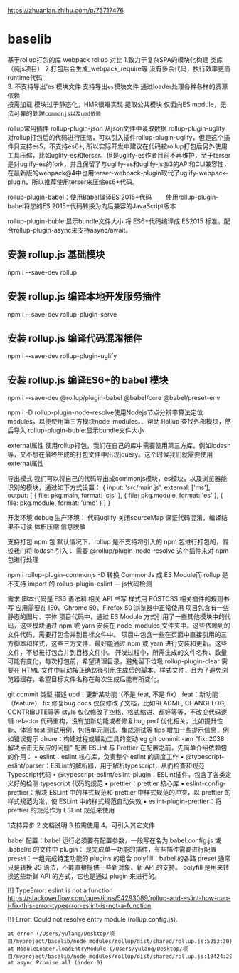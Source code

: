 https://zhuanlan.zhihu.com/p/75717476
# baselib
基于rollup打包的库
webpack                                    rollup                      对比
1.致力于复杂SPA的模块化构建                     类库（纯js项目）
2.打包后会生成_webpack_require等             没有多余代码，执行效率更高
runtime代码              
3.   不支持导出‘es’模块文件                   支持导出`es`模块文件
通过loader处理各种各样的资源依赖                     
按需加载                                     模块过于静态化，HMR很难实现
提取公共模块                           仅面向ES module，无法可靠的处理`commonjs以及umd依赖`



rollup常用插件
rollup-plugin-json            从json文件中读取数据
rollup-plugin-uglify         对rollup打包后的代码进行压缩，可以引入插件rollup-plugin-uglify，但是这个插件只支持es5，不支持es6+,  所以实际开发中建议在代码被rollup打包后另外使用工具压缩，比如uglify-es和terser。但是uglify-es作者目前不再维护，至于terser是对uglify-es的fork，并且保留了与uglify-es和uglify-js@3的API和CLI兼容性，在最新版的webpack@4中也用terser-webpack-plugin取代了uglify-webpack-plugin，所以推荐使用terser来压缩es6+代码。

rollup-plugin-babel：使用Babel编译ES 2015+代码
  使用rollup-plugin-babel将您的ES 2015+代码转换为向后兼容的JavaScript版本


rollup-plugin-buble:显示bundle文件大小 将 ES6+代码编译成 ES2015 标准。配合rollup-plugin-async来支持async/await。



## 安装 rollup.js 基础模块
npm i --save-dev rollup 

## 安装 rollup.js 编译本地开发服务插件
npm i --save-dev rollup-plugin-serve

## 安装 rollup.js 编译代码混淆插件
npm i --save-dev rollup-plugin-uglify

## 安装 rollup.js 编译ES6+的 babel 模块
npm i --save-dev @rollup/plugin-babel @babel/core @babel/preset-env

npm i -D rollup-plugin-node-resolve使用Nodejs节点分辨率算法定位modules，以便使用第三方模块node_modules。、帮助 Rollup 查找外部模块，然后导入
rollup-plugin-buble:显示bundle文件大小

external属性
使用rollup打包，我们在自己的库中需要使用第三方库，例如lodash等，又不想在最终生成的打包文件中出现jquery。这个时候我们就需要使用external属性

导出模式
我们可以将自己的代码导出成commonjs模块，es模块，以及浏览器能识别的模块，通过如下方式设置：
{
  input: 'src/main.js',
  external: ['ms'],
  output: [
	{ file: pkg.main, format: 'cjs' },
	{ file: pkg.module, format: 'es' },
	{ file: pkg.module, format: 'umd' }
  ]
}

开发环境 debug 
生产环境：
代码uglify
关闭sourceMap
保证代码混淆，编译结果不可读
体积压缩
信息脱敏

支持打包 npm 包
默认情况下，rollup 是不支持将引入的 npm 包进行打包的，假设我门将 lodash 引入：
需要 @rollup/plugin-node-resolve 这个插件来对 npm 包进行处理


 npm i rollup-plugin-commonjs -D 转换 CommonJs 成 ES Module而 rollup 是不支持 import 的
rollup-plugin-eslint — js代码检测

需求
脚本代码是 ES6 语法和 相关 API 书写 
样式用 POSTCSS 相关插件的规则书写
应用需要在 IE9、Chrome 50、Firefox 50 浏览器中正常使用
项目包含有一些静态的图片、字体
项目代码中，通过 ES Module 方式引用了一些其他模块中的代码，这些模块通过 npm 或 yarn 安装在 node_modules 文件夹中。这些依赖到的文件代码，需要打包合并到目标文件中。
项目中包含一些在页面中直接引用的三方脚本和样式，这些三方文件，最好能通过 npm 或 yarn 进行安装和更新。这些文件，不想被打包合并到目标文件中。
开发过程中，所需生成的文件名称、数量可能有变化，每次打包前，希望清理目录，避免留下垃圾  rollup-plugin-clear
需要在 HTML 文件中自动按正确路径引用生成后的脚本、样式文件，且为了避免浏览器缓存，希望目标文件名称在每次生成后能有所变化。


git commit 
类型	描述
upd：更新某功能（不是 feat, 不是 fix）
feat：新功能（feature）
fix	修复bug
docs	仅仅修改了文档，比如README, CHANGELOG, CONTRIBUTE等等
style	仅仅修改了空格、格式缩进、都好等等，不改变代码逻辑
refactor	代码重构，没有加新功能或者修复bug
perf	优化相关，比如提升性能、体验
test	测试用例，包括单元测试、集成测试等
tips	增加一些提示信息，例如错误提示
chore：构建过程或辅助工具的变动
eg
git commit -am "fix: 2038 解决点击无反应的问题"
配置 ESLint 与 Prettier
在配置之前，先简单介绍依赖包的作用：
• eslint：eslint 核心库，负责整个 eslint 的调度工作
• @typescript-eslint/parser：ESLint的解析器，用于解析typescript，从而检查和规范Typescript代码
• @typescript-eslint/eslint-plugin：ESLint插件，包含了各类定义好的检测 typescript 代码的规范
• prettier：prettier 核心库
• eslint-config-prettier：解决 ESLint 中的样式规范和 prettier 中样式规范的冲突，以 prettier 的样式规范为准，使 ESLint 中的样式规范自动失效
• eslint-plugin-prettier：将 prettier 的规范作为 ESLint 规范来使用













 1支持异步 
 2.文档说明
 3.按需使用
 4。可引入其它文件
 

babel
 配置：babel 运行必须要有配置参数，一般写在名为 babel.config.js 或 .babelrc 的文件中
plugin： 是完成单一功能的插件，有些插件需要进行配置
preset：一组完成特定功能的 plugins 的组合
polyfill：babel 的各路 preset 通常只是转换 JS 语法，不能直接提供一些新对象、新 API 的支持。 polyfill 是用来转换这些新鲜 API 的方式，它也是通过 plugin 来进行的。


[!] TypeError: eslint is not a function
https://stackoverflow.com/questions/54293089/rollup-and-eslint-how-can-i-fix-this-error-typeerror-eslint-is-not-a-function

[!] Error: Could not resolve entry module (rollup.config.js).

    at error (/Users/yulang/Desktop/项目/myproject/baselib/node_modules/rollup/dist/shared/rollup.js:5253:30)
    at ModuleLoader.loadEntryModule (/Users/yulang/Desktop/项目/myproject/baselib/node_modules/rollup/dist/shared/rollup.js:18424:20)
    at async Promise.all (index 0)



